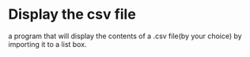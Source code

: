 # Display the csv file

a program that will display the
contents of a .csv file(by your choice) by importing it to a
list box.
